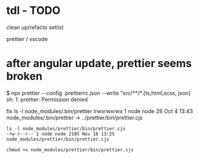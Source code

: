 # tdl - TODO

clean up/refacto setlist

prettier / vscode

# after angular update, prettier seems broken

$ npx prettier --config .prettierrc.json --write \"src/**/*.{ts,html,scss, json}
sh: 1: prettier: Permission denied

fix
    ls -l node_modules/.bin/prettier
    lrwxrwxrwx 1 node node 28 Oct  4 13:43 node_modules/.bin/prettier -> ../prettier/bin/prettier.cjs

    ls -l node_modules/prettier/bin/prettier.cjs
    -rw-r--r-- 1 node node 2105 Nov 16 13:25 node_modules/prettier/bin/prettier.cjs

    chmod +x node_modules/prettier/bin/prettier.cjs

